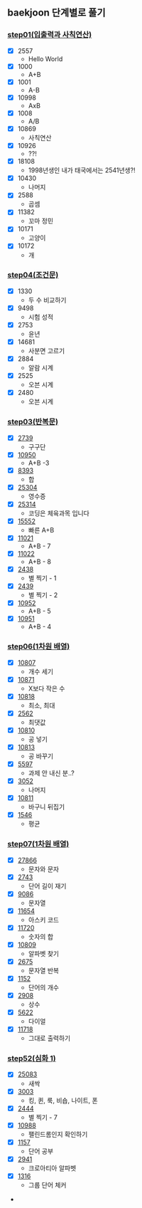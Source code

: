 ## baekjoon 단계별로 풀기

### [step01(입출력과 사칙연산)](https://www.acmicpc.net/step/1)

- [x] 2557
  - Hello World
- [x] 1000
  - A+B
- [x] 1001
  - A-B
- [x] 10998
  - AxB
- [x] 1008
  - A/B
- [x] 10869
  - 사칙연산
- [x] 10926
  - ??!
- [x] 18108
  - 1998년생인 내가 태국에서는 2541년생?!
- [x] 10430
  - 나머지
- [x] 2588
  - 곱셈
- [x] 11382
  - 꼬마 정민
- [x] 10171
  - 고양이
- [x] 10172
  - 개

### [step04(조건문)](https://www.acmicpc.net/step/4)

- [x] 1330
  - 두 수 비교하기
- [x] 9498
  - 시험 성적
- [x] 2753
  - 윤년
- [x] 14681
  - 사분면 고르기
- [x] 2884
  - 알람 시계
- [x] 2525
  - 오븐 시계
- [x] 2480
  - 오븐 시계

### [step03(반복문)](https://www.acmicpc.net/step/3)

- [x] [2739](https://www.acmicpc.net/problem/2739)
  - 구구단
- [x] [10950](https://www.acmicpc.net/problem/10950)
  - A+B -3
- [x] [8393](https://www.acmicpc.net/problem/8393)
  - 합
- [x] [25304](https://www.acmicpc.net/problem/25304)
  - 영수증
- [x] [25314](https://www.acmicpc.net/problem/25314)
  - 코딩은 체육과목 입니다
- [x] [15552](https://www.acmicpc.net/problem/15552)
  - 빠른 A+B
- [x] [11021](https://www.acmicpc.net/problem/11021)
  - A+B - 7
- [x] [11022](https://www.acmicpc.net/problem/11022)
  - A+B - 8
- [x] [2438](https://www.acmicpc.net/problem/2438)
  - 별 찍기 - 1
- [x] [2439](https://www.acmicpc.net/problem/2439)
  - 별 찍기 - 2
- [x] [10952](https://www.acmicpc.net/problem/10952)
  - A+B - 5
- [x] [10951](https://www.acmicpc.net/problem/10951)
  - A+B - 4

### [step06(1차원 배열)](https://www.acmicpc.net/step/6)

- [x] [10807](https://www.acmicpc.net/problem/10807)
  - 개수 세기
- [x] [10871](https://www.acmicpc.net/problem/10871)
  - X보다 작은 수
- [x] [10818](https://www.acmicpc.net/problem/10818)
  - 최소, 최대
- [x] [2562](https://www.acmicpc.net/problem/2562)
  - 최댓값
- [x] [10810](https://www.acmicpc.net/problem/10810)
  - 공 넣기
- [x] [10813](https://www.acmicpc.net/problem/10813)
  - 공 바꾸기
- [x] [5597](https://www.acmicpc.net/problem/5597)
  - 과제 안 내신 분..?
- [x] [3052](https://www.acmicpc.net/problem/3052)
  - 나머지
- [x] [10811](https://www.acmicpc.net/problem/10811)
  - 바구니 뒤집기
- [x] [1546](https://www.acmicpc.net/problem/1546)
  - 평균

### [step07(1차원 배열)](https://www.acmicpc.net/step/7)

- [x] [27866](https://www.acmicpc.net/problem/27866)
  - 문자와 문자
- [x] [2743](https://www.acmicpc.net/problem/2743)
  - 단어 길이 재기
- [x] [9086](https://www.acmicpc.net/problem/9086)
  - 문자열
- [x] [11654](https://www.acmicpc.net/problem/11654)
  - 아스키 코드
- [x] [11720](https://www.acmicpc.net/problem/11720)
  - 숫자의 합
- [x] [10809](https://www.acmicpc.net/problem/10809)
  - 알파벳 찾기
- [x] [2675](https://www.acmicpc.net/problem/2675)
  - 문자열 반복
- [x] [1152](https://www.acmicpc.net/problem/1152)
  - 단어의 개수
- [x] [2908](https://www.acmicpc.net/problem/2908)
  - 상수
- [x] [5622](https://www.acmicpc.net/problem/5622)
  - 다이얼
- [x] [11718](https://www.acmicpc.net/problem/11718)
  - 그대로 출력하기

### [step52(심화 1)](https://www.acmicpc.net/step/52)

- [x] [25083](https://www.acmicpc.net/problem/25083)
  - 새싹
- [x] [3003](https://www.acmicpc.net/problem/3003)
  - 킹, 퀸, 룩, 비숍, 나이트, 폰
- [x] [2444](https://www.acmicpc.net/problem/2444)
  - 별 찍기 - 7
- [x] [10988](https://www.acmicpc.net/problem/10988)
  - 팰린드롬인지 확인하기
- [x] [1157](https://www.acmicpc.net/problem/1157)
  - 단어 공부
- [x] [2941](https://www.acmicpc.net/problem/2941)
  - 크로아티아 알파벳
- [x] [1316](https://www.acmicpc.net/problem/1316)
  - 그룹 단어 체커
-


